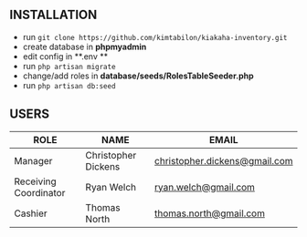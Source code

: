 ## INSTALLATION

- run `git clone https://github.com/kimtabilon/kiakaha-inventory.git`
- create database in **phpmyadmin**
- edit config in **.env **
- run `php artisan migrate`
- change/add roles in **database/seeds/RolesTableSeeder.php**
- run `php artisan db:seed`

## USERS

| ROLE | NAME | EMAIL |
| --- | --- | --- |
| Manager | Christopher	Dickens | christopher.dickens@gmail.com |
| Receiving Coordinator | Ryan	Welch | ryan.welch@gmail.com |
| Cashier | Thomas	North | thomas.north@gmail.com |
